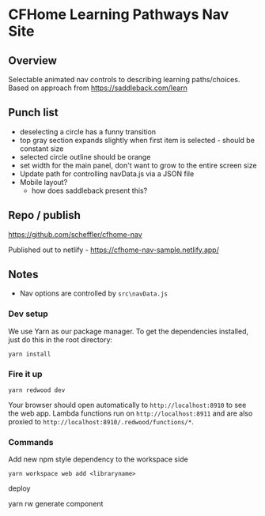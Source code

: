 # CFHome Learning Pathways Nav Site

## Overview

Selectable animated nav controls to describing learning paths/choices. Based on approach from https://saddleback.com/learn


## Punch list

* deselecting a circle has a funny transition
* top gray section expands slightly when first item is selected - should be constant size
* selected circle outline should be orange
* set width for the main panel, don't want to grow to the entire screen size
* Update path for controlling navData.js via a JSON file
* Mobile layout?
  * how does saddleback present this?


## Repo / publish

https://github.com/scheffler/cfhome-nav

Published out to netlify - https://cfhome-nav-sample.netlify.app/


## Notes

* Nav options are controlled by `src\navData.js`


### Dev setup

We use Yarn as our package manager. To get the dependencies installed, just do this in the root directory:

```terminal
yarn install
```

### Fire it up

```terminal
yarn redwood dev
```

Your browser should open automatically to `http://localhost:8910` to see the web app. Lambda functions run on `http://localhost:8911` and are also proxied to `http://localhost:8910/.redwood/functions/*`.

### Commands

Add new npm style dependency to the workspace side

```terminal
yarn workspace web add <libraryname>
```

deploy

yarn rw generate component <name>






